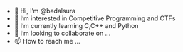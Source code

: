 - 👋 Hi, I’m @badalsura
- 👀 I’m interested in Competitive Programming and CTFs
- 🌱 I’m currently learning C,C++ and Python
- 💞️ I’m looking to collaborate on ...
- 📫 How to reach me ...

<!---
badalsura/badalsura is a ✨ special ✨ repository because its `README.md` (this file) appears on your GitHub profile.
You can click the Preview link to take a look at your changes.
--->
